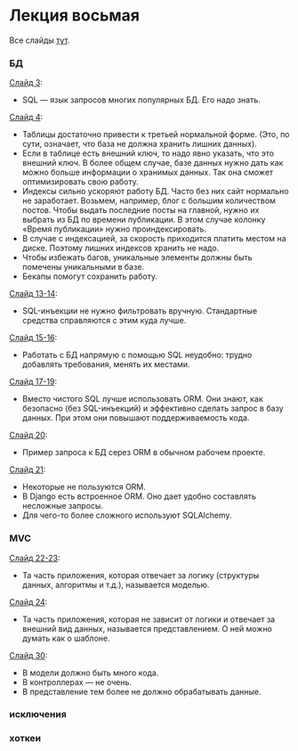 # Лекция восьмая
Все слайды [тут](http://melevir.com/static/styleru_py/slides/8.html).

### БД
[Слайд 3](http://melevir.com/static/styleru_py/slides/8.html?full#3):
- SQL — язык запросов многих популярных БД. Его надо знать.

[Слайд 4](http://melevir.com/static/styleru_py/slides/8.html?full#4):
- Таблицы достаточно привести к третьей нормальной форме. (Это, по сути, означает, что база не должна хранить лишних данных).
- Если в таблице есть внешний ключ, то надо явно указать, что это внешний ключ. В более общем случае, базе данных нужно дать как можно больше информации о хранимых данных. Так она сможет оптимизировать свою работу.
- Индексы сильно ускоряют работу БД. Часто без них сайт нормально не заработает. Возьмем, например, блог с большим количеством постов. Чтобы выдать последние посты на главной, нужно их выбрать из БД по времени публикации. В этом случае колонку «Время публикации» нужно проиндексировать.
- В случае с индексацией, за скорость приходится платить местом на диске. Поэтому лишних индексов хранить не надо.
- Чтобы избежать багов, уникальные элементы должны быть помечены уникальными в базе.
- Бекапы помогут сохранить работу.

[Слайд 13-14](http://melevir.com/static/styleru_py/slides/8.html?full#13):
- SQL-инъекции не нужно фильтровать вручную. Стандартные средства справляются с этим куда лучше.

[Слайд 15-16](http://melevir.com/static/styleru_py/slides/8.html?full#15):
- Работать с БД напрямую с помощью SQL неудобно: трудно добавлять требования, менять их местами.

[Слайд 17-19](http://melevir.com/static/styleru_py/slides/8.html?full#17):
- Вместо чистого SQL лучше использовать ORM. Они знают, как безопасно (без SQL-инъекций) и эффективно сделать запрос в базу данных. При этом они повышают поддерживаемость кода.

[Слайд 20](http://melevir.com/static/styleru_py/slides/8.html?full#20):
- Пример запроса к БД серез ORM в обычном рабочем проекте.

[Слайд 21](http://melevir.com/static/styleru_py/slides/8.html?full#21):
- Некоторые не пользуются ORM.
- В Django есть встроенное ORM. Оно дает удобно составлять несложные запросы.
- Для чего-то более сложного используют SQLAlchemy.

### MVC
[Слайд 22-23](http://melevir.com/static/styleru_py/slides/8.html?full#22):
- Та часть приложения, которая отвечает за логику (структуры данных, алгоритмы и т.д.), называется моделью.

[Слайд 24](http://melevir.com/static/styleru_py/slides/8.html?full#24):
- Та часть приложения, которая не зависит от логики и отвечает за внешний вид данных, называется представлением. О ней можно думать как о шаблоне.

[Слайд 30](http://melevir.com/static/styleru_py/slides/8.html?full#30):
- В модели должно быть много кода.
- В контроллерах — не очень.
- В представление тем более не должно обрабатывать данные.

### исключения
### хоткеи
